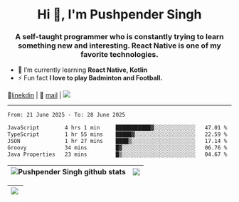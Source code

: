 <h1 align="center">Hi 👋, I'm Pushpender Singh</h1>
<h3 align="center">A self-taught programmer who is constantly trying to learn something new and interesting. React Native is one of my favorite technologies.</h3>

- 🌱 I’m currently learning **React Native, Kotlin**
- ⚡ Fun fact **I love to play Badminton and Football.**

👔[linekdin](https://www.linkedin.com/in/pushpender-singh-240061202/) | 📧 [mail](mailto:pushpendersingh694@gmail.com) | 
<a href="https://github.com/pushpender-singh-ap/pushpender-singh-ap">
    <img src="https://komarev.com/ghpvc/?username=pushpender-singh-ap&style=for-the-badge">
</a>


---

<!--START_SECTION:waka-->

```txt
From: 21 June 2025 - To: 28 June 2025

JavaScript        4 hrs 1 min     ███████████▓░░░░░░░░░░░░░   47.01 %
TypeScript        1 hr 55 mins    █████▓░░░░░░░░░░░░░░░░░░░   22.59 %
JSON              1 hr 27 mins    ████▒░░░░░░░░░░░░░░░░░░░░   17.14 %
Groovy            34 mins         █▓░░░░░░░░░░░░░░░░░░░░░░░   06.76 %
Java Properties   23 mins         █▒░░░░░░░░░░░░░░░░░░░░░░░   04.67 %
```

<!--END_SECTION:waka-->


| <a><img align="center" src="https://github-readme-stats-iota-ecru-15.vercel.app/api?username=pushpender-singh-ap&show_icons=true&include_all_commits=true&theme=buefy&hide_border=true" alt="Pushpender Singh github stats" /></a> | <a><img align="center" src="https://github-readme-stats-iota-ecru-15.vercel.app/api/top-langs/?username=pushpender-singh-ap&layout=compact&theme=buefy&hide_border=true" /></a> |
| ------------- | ------------- |

| <a> <img align="left" src="https://github-readme-streak-stats.herokuapp.com/?user=pushpender-singh-ap" /></br> </a> |
| ------------- |
